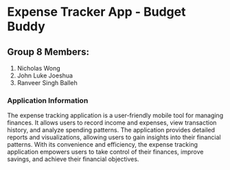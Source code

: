 # Expense Tracker App - Budget Buddy

## Group 8 Members:
1. Nicholas Wong <br />
2. John Luke Joeshua <br />
3. Ranveer Singh Balleh

### Application Information
The expense tracking application is a user-friendly mobile tool for managing finances. It allows users to record income and expenses, view transaction history, and analyze spending patterns. The application provides detailed reports and visualizations, allowing users to gain insights into their financial patterns. With its convenience and efficiency, the expense tracking application empowers users to take control of their finances, improve savings, and achieve their financial objectives.
